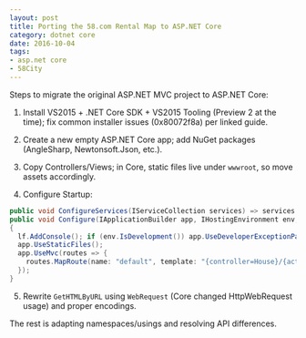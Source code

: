 ```yaml
---
layout: post
title: Porting the 58.com Rental Map to ASP.NET Core
category: dotnet core
date: 2016-10-04
tags:
- asp.net core
- 58City
---
```


Steps to migrate the original ASP.NET MVC project to ASP.NET Core:

1) Install VS2015 + .NET Core SDK + VS2015 Tooling (Preview 2 at the time); fix common installer issues (0x80072f8a) per linked guide.

2) Create a new empty ASP.NET Core app; add NuGet packages (AngleSharp, Newtonsoft.Json, etc.).

3) Copy Controllers/Views; in Core, static files live under `wwwroot`, so move assets accordingly.

4) Configure Startup:

```csharp
public void ConfigureServices(IServiceCollection services) => services.AddMvc();
public void Configure(IApplicationBuilder app, IHostingEnvironment env, ILoggerFactory lf)
{
  lf.AddConsole(); if (env.IsDevelopment()) app.UseDeveloperExceptionPage();
  app.UseStaticFiles();
  app.UseMvc(routes => {
    routes.MapRoute(name: "default", template: "{controller=House}/{action=Index}/{id?}");
  });
}
```

5) Rewrite `GetHTMLByURL` using `WebRequest` (Core changed HttpWebRequest usage) and proper encodings.

The rest is adapting namespaces/usings and resolving API differences.

